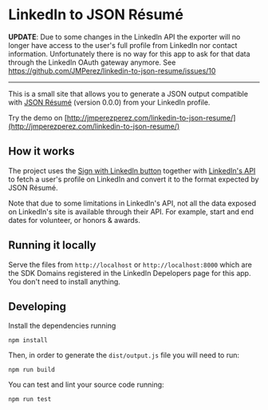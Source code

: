 LinkedIn to JSON Résumé
=======================

**UPDATE**: Due to some changes in the LinkedIn API the exporter will no longer have access to the user's full profile from LinkedIn nor contact information. Unfortunately there is no way for this app to ask for that data through the LinkedIn OAuth gateway anymore. See https://github.com/JMPerez/linkedin-to-json-resume/issues/10

---

This is a small site that allows you to generate a JSON output compatible with [JSON Résumé](http://jsonresume.org/) (version 0.0.0) from your LinkedIn profile.

Try the demo on [http://jmperezperez.com/linkedin-to-json-resume/](http://jmperezperez.com/linkedin-to-json-resume/)

## How it works

The project uses the [Sign with LinkedIn button](https://developer.linkedin.com/documents/sign-linkedin) together with [LinkedIn's API](https://developer.linkedin.com/documents/profile-fields) to fetch a user's profile on LinkedIn and convert it to the format expected by JSON Résumé.

Note that due to some limitations in LinkedIn's API, not all the data exposed on LinkedIn's site is available through their API. For example, start and end dates for volunteer, or honors & awards.

## Running it locally

Serve the files from `http://localhost` or `http://localhost:8000` which are the SDK Domains registered in the LinkedIn Depelopers page for this app. You don't need to install anything.

## Developing

Install the dependencies running

`npm install`

Then, in order to generate the `dist/output.js` file you will need to run:

`npm run build`

You can test and lint your source code running:

`npm run test`
